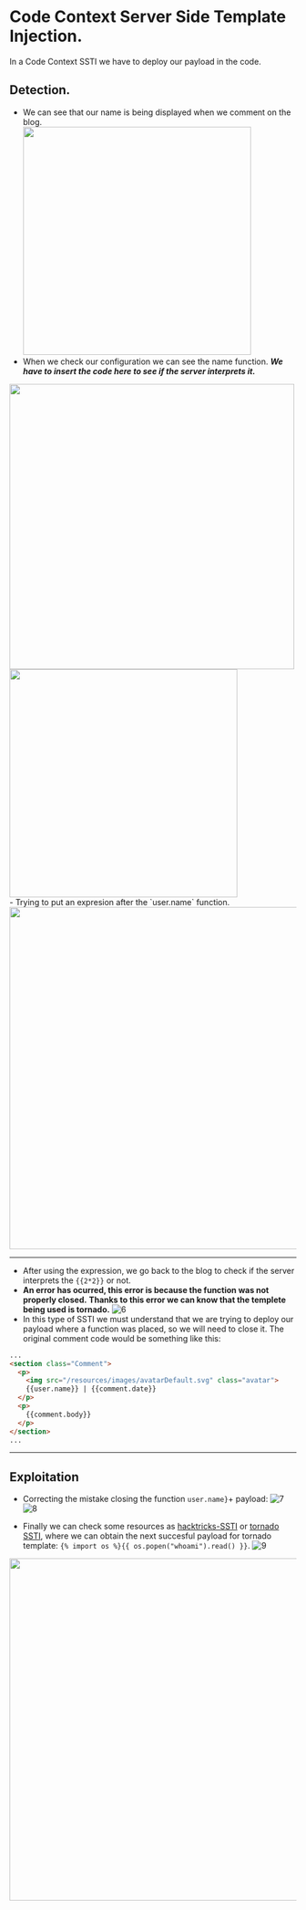 # Code Context Server Side Template Injection.
In a Code Context SSTI we have to deploy our payload in the code.

## Detection.
- We can see that our name is being displayed when we comment on the blog.<br />
<img src="https://github.com/alejandro-pentest/Hacking-Web/assets/161533623/0f5afb98-e63e-497f-a03c-8484dfd2a0f3" width="400"><br />
- When we check our configuration we can see the name function. ***We have to insert the code here to see if the server interprets it.***
<img src="https://github.com/alejandro-pentest/Hacking-Web/assets/161533623/cd8f44e5-5709-4ef6-86b6-be8f76491272" width="500">
<img src="https://github.com/alejandro-pentest/Hacking-Web/assets/161533623/1cd0f288-375c-44f1-876b-96472abcd9e7" width="400">
<br />
- Trying to put an expresion after the `user.name` function.
<img src="https://github.com/alejandro-pentest/Hacking-Web/assets/161533623/f44e54c3-80a7-463e-8f75-a78a66786668" width="600">
<br />

----------------------------------------

- After using the expression, we go back to the blog to check if the server interprets the `{{2*2}}` or not.
- **An error has ocurred, this error is because the function was not properly closed.** **Thanks to this error we can know that the templete being used is tornado.**
![6](https://github.com/alejandro-pentest/Hacking-Web/assets/161533623/491e8e88-55f7-4816-96eb-1f8de916476d)
- In this type of SSTI we must understand that we are trying to deploy our payload where a function was placed, so we will need to close it. The original comment code would be something like this:
```html
...
<section class="Comment">
  <p>
    <img src="/resources/images/avatarDefault.svg" class="avatar">
    {{user.name}} | {{comment.date}}
  </p>
  <p>
    {{comment.body}}
  </p>
</section>
...
```

-----------------------------------------------

## Exploitation
- Correcting the mistake closing the function `user.name}`+ payload:
![7](https://github.com/alejandro-pentest/Hacking-Web/assets/161533623/567be3ab-f56c-4815-bd55-91dc874f67f3)
![8](https://github.com/alejandro-pentest/Hacking-Web/assets/161533623/adea82ab-c95a-4b2f-b8ee-ed81b846b6b3)

- Finally we can check some resources as [hacktricks-SSTI](https://book.hacktricks.xyz/pentesting-web/ssti-server-side-template-injection#detection) or [tornado SSTI](https://ajinabraham.com/blog/server-side-template-injection-in-tornado), where we can obtain the next succesful payload for tornado template: `{% import os %}{{ os.popen("whoami").read() }}`.
![9](https://github.com/alejandro-pentest/Hacking-Web/assets/161533623/e4009d82-66aa-42f3-b35f-8048e0cb8437)
<img src="https://github.com/alejandro-pentest/Hacking-Web/assets/161533623/cefbf409-a669-416e-a215-8d2aef4f37e8" width="600">














